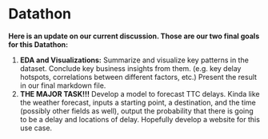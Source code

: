 # Datathon
**Here is an update on our current discussion. Those are our two final goals for this Datathon:**
1. **EDA and Visualizations:** Summarize and visualize key patterns in the dataset. Conclude key business insights from them. (e.g. key delay hotspots, correlations between different factors, etc.) Present the result in our final markdown file.
2. **THE MAJOR TASK!!!** Develop a model to forecast TTC delays. Kinda like the weather forecast, inputs a starting point, a destination, and the time (possibly other fields as well), output the probability that there is going to be a delay and locations of delay.
Hopefully develop a website for this use case.
